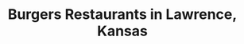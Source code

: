 ---
active: true
name: Burgers
sitemap: true
slug: burgers
title: Burgers Restaurants in Lawrence, Kansas
---